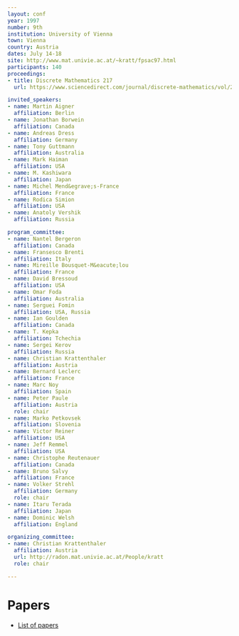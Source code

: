 ```yaml
---
layout: conf
year: 1997
number: 9th
institution: University of Vienna
town: Vienna
country: Austria
dates: July 14-18
site: http://www.mat.univie.ac.at/~kratt/fpsac97.html
participants: 140
proceedings:
- title: Discrete Mathematics 217
  url: https://www.sciencedirect.com/journal/discrete-mathematics/vol/217/issue/1

invited_speakers:
- name: Martin Aigner
  affiliation: Berlin
- name: Jonathan Borwein
  affiliation: Canada
- name: Andreas Dress
  affiliation: Germany
- name: Tony Guttmann
  affiliation: Australia
- name: Mark Haiman
  affiliation: USA
- name: M. Kashiwara
  affiliation: Japan
- name: Michel Mend&egrave;s-France
  affiliation: France
- name: Rodica Simion
  affiliation: USA
- name: Anatoly Vershik
  affiliation: Russia

program_committee:
- name: Nantel Bergeron
  affiliation: Canada
- name: Fransesco Brenti
  affiliation: Italy
- name: Mireille Bousquet-M&eacute;lou
  affiliation: France
- name: David Bressoud
  affiliation: USA
- name: Omar Foda
  affiliation: Australia
- name: Serguei Fomin
  affiliation: USA, Russia
- name: Ian Goulden
  affiliation: Canada
- name: T. Kepka
  affiliation: Tchechia
- name: Sergei Kerov
  affiliation: Russia
- name: Christian Krattenthaler
  affiliation: Austria
- name: Bernard Leclerc
  affiliation: France
- name: Marc Noy
  affiliation: Spain
- name: Peter Paule
  affiliation: Austria
  role: chair
- name: Marko Petkovsek
  affiliation: Slovenia
- name: Victor Reiner
  affiliation: USA
- name: Jeff Remmel
  affiliation: USA
- name: Christophe Reutenauer
  affiliation: Canada
- name: Bruno Salvy
  affiliation: France
- name: Volker Strehl
  affiliation: Germany
  role: chair
- name: Itaru Terada
  affiliation: Japan
- name: Dominic Welsh
  affiliation: England

organizing_committee:
- name: Christian Krattenthaler
  affiliation: Austria
  url: http://radon.mat.univie.ac.at/People/kratt
  role: chair

---
```

# Papers

- <A HREF="articles.html">List of papers</A>
